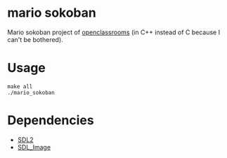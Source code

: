# mario sokoban

Mario sokoban project of [openclassrooms](https://openclassrooms.com/fr/courses/19980-apprenez-a-programmer-en-c/18709-tp-mario-sokoban)
(in C++ instead of C because I can't be bothered).

# Usage

```
make all
./mario_sokoban
```

# Dependencies

- [SDL2](https://libsdl.org)
- [SDL_Image](https://www.libsdl.org/projects/SDL_image)
